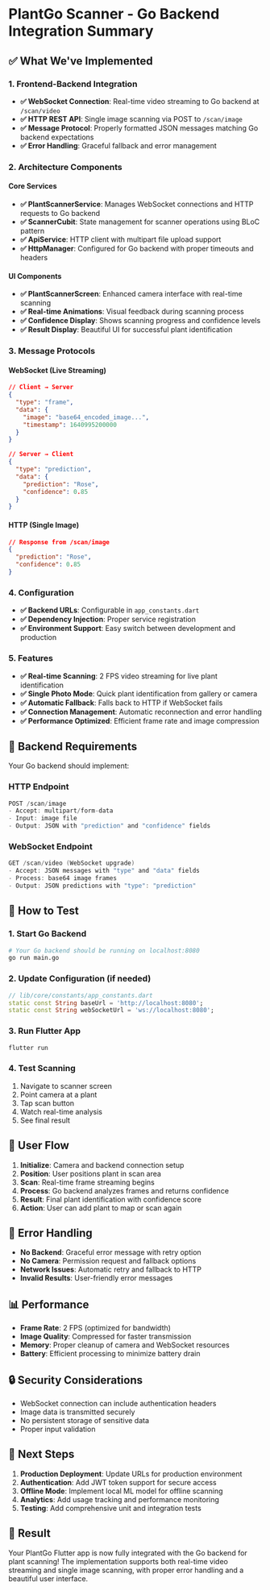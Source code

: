 # PlantGo Scanner - Go Backend Integration Summary

## ✅ What We've Implemented

### 1. Frontend-Backend Integration
- **✅ WebSocket Connection**: Real-time video streaming to Go backend at `/scan/video`
- **✅ HTTP REST API**: Single image scanning via POST to `/scan/image`
- **✅ Message Protocol**: Properly formatted JSON messages matching Go backend expectations
- **✅ Error Handling**: Graceful fallback and error management

### 2. Architecture Components

#### Core Services
- **✅ PlantScannerService**: Manages WebSocket connections and HTTP requests to Go backend
- **✅ ScannerCubit**: State management for scanner operations using BLoC pattern
- **✅ ApiService**: HTTP client with multipart file upload support
- **✅ HttpManager**: Configured for Go backend with proper timeouts and headers

#### UI Components
- **✅ PlantScannerScreen**: Enhanced camera interface with real-time scanning
- **✅ Real-time Animations**: Visual feedback during scanning process
- **✅ Confidence Display**: Shows scanning progress and confidence levels
- **✅ Result Display**: Beautiful UI for successful plant identification

### 3. Message Protocols

#### WebSocket (Live Streaming)
```json
// Client → Server
{
  "type": "frame",
  "data": {
    "image": "base64_encoded_image...",
    "timestamp": 1640995200000
  }
}

// Server → Client
{
  "type": "prediction",
  "data": {
    "prediction": "Rose",
    "confidence": 0.85
  }
}
```

#### HTTP (Single Image)
```json
// Response from /scan/image
{
  "prediction": "Rose",
  "confidence": 0.85
}
```

### 4. Configuration
- **✅ Backend URLs**: Configurable in `app_constants.dart`
- **✅ Dependency Injection**: Proper service registration
- **✅ Environment Support**: Easy switch between development and production

### 5. Features
- **✅ Real-time Scanning**: 2 FPS video streaming for live plant identification
- **✅ Single Photo Mode**: Quick plant identification from gallery or camera
- **✅ Automatic Fallback**: Falls back to HTTP if WebSocket fails
- **✅ Connection Management**: Automatic reconnection and error handling
- **✅ Performance Optimized**: Efficient frame rate and image compression

## 🔧 Backend Requirements

Your Go backend should implement:

### HTTP Endpoint
```go
POST /scan/image
- Accept: multipart/form-data
- Input: image file
- Output: JSON with "prediction" and "confidence" fields
```

### WebSocket Endpoint
```go
GET /scan/video (WebSocket upgrade)
- Accept: JSON messages with "type" and "data" fields
- Process: base64 image frames
- Output: JSON predictions with "type": "prediction"
```

## 🚀 How to Test

### 1. Start Go Backend
```bash
# Your Go backend should be running on localhost:8080
go run main.go
```

### 2. Update Configuration (if needed)
```dart
// lib/core/constants/app_constants.dart
static const String baseUrl = 'http://localhost:8080';
static const String webSocketUrl = 'ws://localhost:8080';
```

### 3. Run Flutter App
```bash
flutter run
```

### 4. Test Scanning
1. Navigate to scanner screen
2. Point camera at a plant
3. Tap scan button
4. Watch real-time analysis
5. See final result

## 📱 User Flow

1. **Initialize**: Camera and backend connection setup
2. **Position**: User positions plant in scan area
3. **Scan**: Real-time frame streaming begins
4. **Process**: Go backend analyzes frames and returns confidence
5. **Result**: Final plant identification with confidence score
6. **Action**: User can add plant to map or scan again

## 🔄 Error Handling

- **No Backend**: Graceful error message with retry option
- **No Camera**: Permission request and fallback options
- **Network Issues**: Automatic retry and fallback to HTTP
- **Invalid Results**: User-friendly error messages

## 📊 Performance

- **Frame Rate**: 2 FPS (optimized for bandwidth)
- **Image Quality**: Compressed for faster transmission
- **Memory**: Proper cleanup of camera and WebSocket resources
- **Battery**: Efficient processing to minimize battery drain

## 🔒 Security Considerations

- WebSocket connection can include authentication headers
- Image data is transmitted securely
- No persistent storage of sensitive data
- Proper input validation

## 📝 Next Steps

1. **Production Deployment**: Update URLs for production environment
2. **Authentication**: Add JWT token support for secure access
3. **Offline Mode**: Implement local ML model for offline scanning
4. **Analytics**: Add usage tracking and performance monitoring
5. **Testing**: Add comprehensive unit and integration tests

## 🎯 Result

Your PlantGo Flutter app is now fully integrated with the Go backend for plant scanning! The implementation supports both real-time video streaming and single image scanning, with proper error handling and a beautiful user interface.
